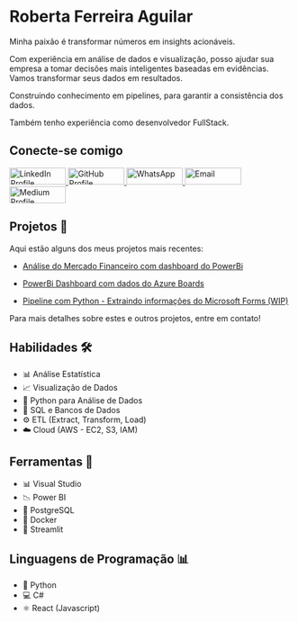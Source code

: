 ###

<h1 align="left">Roberta Ferreira Aguilar</h1>

<p align="left">Minha paixão é transformar números em insights acionáveis. </p>
<p align="left">Com experiência em análise de dados e visualização, posso ajudar sua empresa a tomar decisões mais inteligentes baseadas em evidências. Vamos transformar seus dados em resultados.</p>
<p align="left">Construindo conhecimento em pipelines, para garantir a consistência dos dados.</p>
<p align="left">Também tenho experiência como desenvolvedor FullStack.</p>

<h2 align="left">Conecte-se comigo</h2>

<a href="https://www.linkedin.com/in/robertarfa/" target="_blank" rel="noopener noreferrer">
  <img src="https://img.shields.io/static/v1?message=LinkedIn&logo=linkedin&label=&color=0077B5&logoColor=white&labelColor=&style=for-the-badge" alt="LinkedIn Profile" width="100" height="30">
</a>
<a href="https://github.com/robertarfa" target="_blank" rel="noopener noreferrer">
  <img src="https://img.shields.io/badge/GitHub-100000?style=for-the-badge&logo=github&logoColor=white" alt="GitHub Profile" width="100" height="30">
</a>
<a href="https://wa.me/+5511965549452" target="_blank" rel="noopener noreferrer">
  <img src="https://img.shields.io/badge/WhatsApp-25D366?style=for-the-badge&logo=whatsapp&logoColor=white" alt="WhatsApp" width="100" height="30">
</a>
<a href="mailto:roberta_rfa@hotmail.com" target="_blank" rel="noopener noreferrer">
  <img src="https://img.shields.io/badge/-Email-000?style=for-the-badge&logo=microsoft-outlook&logoColor=dc00ff" alt="Email" width="100" height="30">
</a>
<a href="https://medium.com/@robertaaguilar" target="_blank" rel="noopener noreferrer">
  <img src="https://img.shields.io/badge/Medium-%23000000.svg?logo=medium&logoColor=white" alt="Medium Profile" width="100" height="30">
</a>

<h2 align="left"> Projetos 🚀</h2>

Aqui estão alguns dos meus projetos mais recentes:

- <a href="https://github.com/robertarfa/Projetos/tree/main/Finance" target="_blank" rel="noopener noreferrer">Análise do Mercado Financeiro com dashboard do PowerBi</a>

- <a href="https://github.com/robertarfa/Projetos/tree/main/AzureBoard" target="_blank" rel="noopener noreferrer">PowerBi Dashboard com dados do Azure Boards</a>

- <a href="https://github.com/robertarfa/reiki" target="_blank" rel="noopener noreferrer">Pipeline com Python - Extraindo informações do Microsoft Forms (WIP)</a>

Para mais detalhes sobre estes e outros projetos, entre em contato!

<h2 align="left"> Habilidades 🛠️</h2>

- 📊 Análise Estatística
- 📈 Visualização de Dados
- 🐍 Python para Análise de Dados
- 📑 SQL e Bancos de Dados
- ⚙️ ETL (Extract, Transform, Load)
- ☁️ Cloud (AWS - EC2, S3, IAM)

<h2 align="left">Ferramentas 🧰</h2>

- 📊 Visual Studio
- 📉 Power BI
- 🐘 PostgreSQL
- 🐳 Docker
- 👑 Streamlit

<h2 align="left">Linguagens de Programação 📊</h2>

- 🐍 Python
- 💻 C#
- ⚛️ React (Javascript)

<!-- ## Certificados 🏆

Minhas qualificações incluem:

- [**ChatGPT e programação: aumente sua produtividade**](https://www.notion.so/ChatGPT-e-programa-o-aumente-sua-produtividade-130d61656829801a8be3ebb892fd0677?pvs=21)

- [**Python: análise de dados com SQL**](https://www.notion.so/Python-an-lise-de-dados-com-SQL-130d6165682980d0a412e2ac4809d239?pvs=21)

- [**Python e Power BI**](https://www.notion.so/Python-e-Power-BI-134d61656829803b9e78d58dcd07ee11?pvs=21)

- [**Data Visualization: criando gráficos com bibliotecas Python**](https://www.notion.so/Data-Visualization-criando-gr-ficos-com-bibliotecas-Python-130d6165682980b3acf3cfd91608b7f0?pvs=21)

- [**Sistemas de Gerenciamento de Banco de Dados**](https://www.notion.so/Sistemas-de-Gerenciamento-de-Banco-de-Dados-131d616568298066a48adf1ffc1722a7?pvs=21)

- [**Modelagem Banco de Dados**](https://www.notion.so/Modelagem-Banco-de-Dados-134d6165682980b8a097e863ca8a474c?pvs=21)

- [**Pipeline de dados: combinando Python e orientação a objeto**](https://www.notion.so/Pipeline-de-dados-combinando-Python-e-orienta-o-a-objeto-13ed6165682980d19faefd7f294cf244?pvs=21)

Estou sempre buscando aprender e me atualizar na área de análise de dados.

###

<div align="center">
  <img src="https://github-readme-stats.vercel.app/api?username=robertarfa&hide_title=false&hide_rank=false&show_icons=true&include_all_commits=true&count_private=true&disable_animations=false&theme=dracula&locale=en&hide_border=false" height="150" alt="stats graph"  />
  <img src="https://github-readme-stats.vercel.app/api/top-langs?username=robertarfa&locale=en&hide_title=false&layout=compact&card_width=320&langs_count=5&theme=dracula&hide_border=false" height="150" alt="languages graph"  />
</div>

### -->
